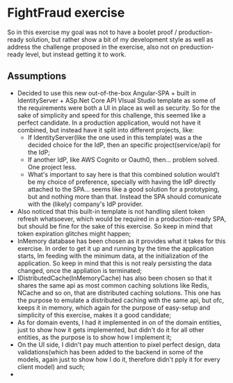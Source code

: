 # FightFraud exercise
So in this exercise my goal was not to have a boolet proof / production-ready solution, but rather show a bit of my development style as well as address the challenge proposed in the exercise, also not on preduction-ready level, but instead getting it to work.

## Assumptions

- Decided to use this new out-of-the-box Angular-SPA + built in IdentityServer + ASp.Net Core API VIsual Studio template as some of the requirements were both a UI in place as well as security. So for the sake of simplicity and speed for this challenge, this seemed like a perfect candidate. In a production application, would not have it combined, but instead have it split into different projects, like:
    - If IdentityServer(like the one used in this template) was a the decided choice for the IdP, then an specific project(service/api) for the IdP;
    - If another IdP, like AWS Cognito or Oauth0, then... problem solved. One project less.
    - What's important to say here is that this combined solution would't be my choice of preference, specially with having the IdP directly attached to the SPA... seems like a good solution for a prototyping, but and nothing more than that. Instead the SPA should comunicate with the (likely) company's IdP provider.
- Also noticed that this built-in template is not handling silent token refresh whatsoever, which would be required in a production-ready SPA, but should be fine for the sake of this exercise. So keep in mind that token expiration glitches might happen;
- InMemory database has been chosen as it provides what it takes for this exercise. In order to get it up and running by the time the application starts, Im feeding with the minimum data, at the initialization of the application. So keep in mind that this is not realy persisting the data changed, once the appliation is terminated;
- IDistributedCache(InMemoryCache) has also been chosen so that it shares the same api as most common caching solutions like Redis, NCache and so on, that are distributed caching solutions. This one has the purpose to emulate a distributed caching with the same api, but ofc, keeps it in memory, which again for the purpose of easy-setup and simplicity of this exercise, makes it a good candidate;
- As for domain events, I had it implemented in on of the domain entities, just to show how it gets implemented, but didn't do it for all other entities, as the purpose is to show how I implement it;
- On the UI side, I didn't pay much attention to pixel perfect design, data validations(which has been added to the backend in some of the models, again just to show how I do it, therefore didn't pply it for every client model) and such;
- 


